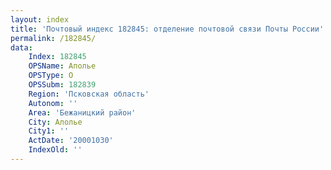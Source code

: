```yaml
---
layout: index
title: 'Почтовый индекс 182845: отделение почтовой связи Почты России'
permalink: /182845/
data:
    Index: 182845
    OPSName: Аполье
    OPSType: О
    OPSSubm: 182839
    Region: 'Псковская область'
    Autonom: ''
    Area: 'Бежаницкий район'
    City: Алолье
    City1: ''
    ActDate: '20001030'
    IndexOld: ''
---
```

